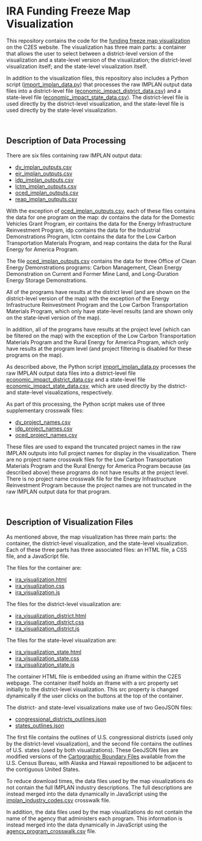# IRA Funding Freeze Map Visualization

This repository contains the code for the [funding freeze map
visualization](https://www.c2es.org/funding-freeze/) on the C2ES website. The
visualization has three main parts: a container that allows the user to select
between a district-level version of the visualization and a state-level version
of the visualization; the district-level visualization itself; and the
state-level visualization itself.

In addition to the visualization files, this repository also includes a Python
script ([import_implan_data.py](/import_implan_data.py)) that processes the raw
IMPLAN output data files into a district-level file
([economic_impact_district_data.csv](/economic_impact_district_data.csv)) and a
state-level file
([economic_impact_state_data.csv](/economic_impact_state_data.csv)). The
district-level file is used directly by the district-level visualization, and
the state-level file is used directly by the state-level visualization.

<br/>

## Description of Data Processing

There are six files containing raw IMPLAN output data:
* [dv_implan_outputs.csv](/dv_implan_outputs.csv)
* [eir_implan_outputs.csv](/eir_implan_outputs.csv)
* [idp_implan_outputs.csv](/idp_implan_outputs.csv)
* [lctm_implan_outputs.csv](/lctm_implan_outputs.csv)
* [oced_implan_outputs.csv](/oced_implan_outputs.csv)
* [reap_implan_outputs.csv](/reap_implan_outputs.csv)

With the exception of [oced_implan_outputs.csv](/oced_implan_outputs.csv), each
of these files contains the data for one program on the map: dv contains the
data for the Domestic Vehicles Grant Program, eir contains the data for the
Energy Infrastructure Reinvestment Program, idp contains the data for the
Industrial Demonstrations Program, lctm contains the data for the Low Carbon
Transportation Materials Program, and reap contains the data for the Rural
Energy for America Program.

The file [oced_implan_outputs.csv](/oced_implan_outputs.csv) contains the data
for three Office of Clean Energy Demonstrations programs: Carbon Management,
Clean Energy Demonstration on Current and Former Mine Land, and Long-Duration
Energy Storage Demonstrations.

All of the programs have results at the district level (and are shown on the
district-level version of the map) with the exception of the Energy
Infrastructure Reinvestment Program and the Low Carbon Transportation Materials
Program, which only have state-level results (and are shown only on the
state-level version of the map).

In addition, all of the programs have results at the project level (which can be
filtered on the map) with the exception of the Low Carbon Transportation
Materials Program and the Rural Energy for America Program, which only have
results at the program level (and project filtering is disabled for these
programs on the map).

As described above, the Python script
[import_implan_data.py](/import_implan_data.py) processes the raw IMPLAN output
data files into a district-level file
[economic_impact_district_data.csv](/economic_impact_district_data.csv) and a
state-level file
[economic_impact_state_data.csv](/economic_impact_state_data.csv), which are
used directly by the district- and state-level visualizations, respectively.

As part of this processing, the Python script makes use of three supplementary
crosswalk files:
* [dv_project_names.csv](/dv_project_names.csv)
* [idp_project_names.csv](/idp_project_names.csv)
* [oced_project_names.csv](/idp_project_names.csv)

These files are used to expand the truncated project names in the raw IMPLAN
outputs into full project names for display in the visualization. There are
no project name crosswalk files for the Low Carbon Transportation Materials
Program and the Rural Energy for America Program because (as described above)
these programs do not have results at the project level. There is no project
name crosswalk file for the Energy Infrastructure Reinvestment Program because
the project names are not truncated in the raw IMPLAN output data for that
program.

<br/>

## Description of Visualization Files

As mentioned above, the map visualization has three main parts: the container,
the district-level visualization, and the state-level visualization. Each of
these three parts has three associated files: an HTML file, a CSS file, and a
JavaScript file.

The files for the container are:
* [ira_visualization.html](/ira_visualization.html)
* [ira_visualization.css](/ira_visualization.css)
* [ira_visualization.js](/ira_visualization.js)

The files for the district-level visualization are:
* [ira_visualization_district.html](/ira_visualization_district.html)
* [ira_visualization_district.css](/ira_visualization_district.css)
* [ira_visualization_district.js](/ira_visualization_district.js)

The files for the state-level visualization are:
* [ira_visualization_state.html](/ira_visualization_state.html)
* [ira_visualization_state.css](/ira_visualization_state.css)
* [ira_visualization_state.js](/ira_visualization_state.js)

The container HTML file is embedded using an iframe within the C2ES webpage. The
container itself holds an iframe with a src property set initially to the
district-level visualization. This src property is changed dynamically if the
user clicks on the buttons at the top of the container.

The district- and state-level visualizations make use of two GeoJSON files:
* [congressional_districts_outlines.json](/congressional_districts_outlines.json)
* [states_outlines.json](/states_outlines.json)

The first file contains the outlines of U.S. congressional districts (used only
by the district-level visualization), and the second file contains the
outlines of U.S. states (used by both visualizations). These GeoJSON files are
modified versions of the [Cartographic Boundary
Files](https://www.census.gov/geographies/mapping-files/time-series/geo/cartographic-boundary.html)
available from the U.S. Census Bureau, with Alaska and Hawaii repositioned to be
adjacent to the contiguous United States.

To reduce download times, the data files used by the map visualizations do not
contain the full IMPLAN industry descriptions. The full descriptions are instead
merged into the data dynamically in JavaScript using the
[implan_industry_codes.csv](/implan_industry_codes.csv) crosswalk file.

In addition, the data files used by the map visualizations do not contain the
name of the agency that administers each program. This information is instead
merged into the data dynamically in JavaScript using the
[agency_program_crosswalk.csv](/agency_program_crosswalk.csv) file.
